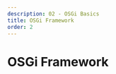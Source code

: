 ```yaml
---
description: 02 - OSGi Basics
title: OSGi Framework
order: 2
---
```


# OSGi Framework
<!-- 
__OSGi__ stands for Open Service Gateway Initiative. OSGi is a specification and a set of standards for modular software development with Java. The organization behind the initiative is the [OSGi Alliance](https://www.osgi.org/), founded in 1999. 

OSGi is a stable and mature technology. OSGi Release 1 (R1) was published in May 2000, the same year as J2SE 1.3. It's  widely adopted in the industry and has multiple implementations of its standard:

<img src="../images/products-using-osgi.png" />

OSGi is at the center of Liferay's core technologies. Understanding OSGi concepts and architecture is paramount in Liferay development. In this module, we'll introduce you to the basic development units and concepts of the OSGi framework and environment:

* OSGi framework
* Bundle
* Components and services
* Sharing features 

Understanding these concepts will help you master back-end development in Liferay.

The OSGi framework is a standard for modular Java software development. Occasionally, the term "OSGi framework" is used to refer just to the OSGi application runtime, which is here called the *OSGi container*.

OSGi *bundles*, which are the runnables in an OSGi environment, reside in an OSGi runtime or here in an OSGi container, which in turn is running in a standard Java runtime:

<img src="../images/osgi-framework-and-bundle.png" /> -->
